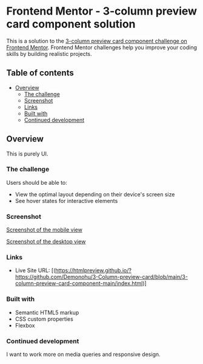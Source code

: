 # Frontend Mentor - 3-column preview card component solution

This is a solution to the [3-column preview card component challenge on Frontend Mentor](https://www.frontendmentor.io/challenges/3column-preview-card-component-pH92eAR2-). Frontend Mentor challenges help you improve your coding skills by building realistic projects. 

## Table of contents

- [Overview](#overview)
  - [The challenge](#the-challenge)
  - [Screenshot](#screenshot)
  - [Links](#links)
  - [Built with](#built-with)
  - [Continued development](#continued-development)

## Overview
This is purely UI. 

### The challenge

Users should be able to:

- View the optimal layout depending on their device's screen size
- See hover states for interactive elements

### Screenshot

[Screenshot of the mobile view](mobileview.jpg)

[Screenshot of the desktop view](desktopview.jpg)


### Links

- Live Site URL: [(https://htmlpreview.github.io/?https://github.com/Demonohu/3-Column-preview-card/blob/main/3-column-preview-card-component-main/index.html)]


### Built with

- Semantic HTML5 markup
- CSS custom properties
- Flexbox


### Continued development

I want to work more on media queries and responsive design.
